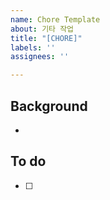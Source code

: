 ```yaml
---
name: Chore Template
about: 기타 작업
title: "[CHORE]"
labels: ''
assignees: ''

---
```


## Background
- 

## To do
- [ ]
